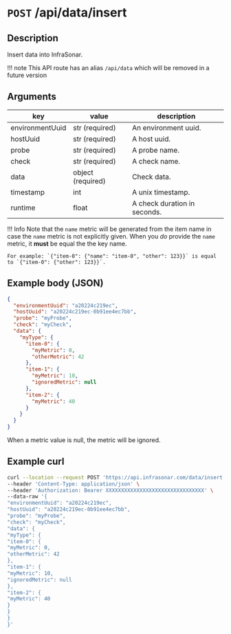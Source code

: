 # `POST` /api/data/insert

## Description

Insert data into InfraSonar.

!!! note
    This API route has an alias `/api/data` which will be removed in a future version

## Arguments

| key             | value             | description                  |
| --------------- | ----------------- | ---------------------------- |
| environmentUuid | str (required)    | An environment uuid.         |
| hostUuid        | str (required)    | A host uuid.                 |
| probe           | str (required)    | A probe name.                |
| check           | str (required)    | A check name.                |
| data            | object (required) | Check data.                  |
| timestamp       | int               | A unix timestamp.            |
| runtime         | float             | A check duration in seconds. |


!!! Info
    Note that the `name` metric will be generated from the item name in case the `name` metric is not explicitly given. When you *do* provide the `name` metric, it **must** be equal the the key name.

    For example: `{"item-0": {"name": "item-0", "other": 123}}` is equal to `{"item-0": {"other": 123}}`.


## Example body (JSON)

```json
{
  "environmentUuid": "a20224c219ec",
  "hostUuid": "a20224c219ec-0b91ee4ec7bb",
  "probe": "myProbe",
  "check": "myCheck",
  "data": {
    "myType": {
      "item-0": {
        "myMetric": 0,
        "otherMetric": 42
      },
      "item-1": {
        "myMetric": 10,
        "ignoredMetric": null
      },
      "item-2": {
        "myMetric": 40
      }
    }
  }
}
```

When a metric value is null, the metric will be ignored.

## Example curl

```bash
curl --location --request POST 'https://api.infrasonar.com/data/insert' \
--header 'Content-Type: application/json' \
--header 'Authorization: Bearer XXXXXXXXXXXXXXXXXXXXXXXXXXXXXXXX' \
--data-raw '{
"environmentUuid": "a20224c219ec",
"hostUuid": "a20224c219ec-0b91ee4ec7bb",
"probe": "myProbe",
"check": "myCheck",
"data": {
"myType": {
"item-0": {
"myMetric": 0,
"otherMetric": 42
},
"item-1": {
"myMetric": 10,
"ignoredMetric": null
},
"item-2": {
"myMetric": 40
}
}
}
}'
```

